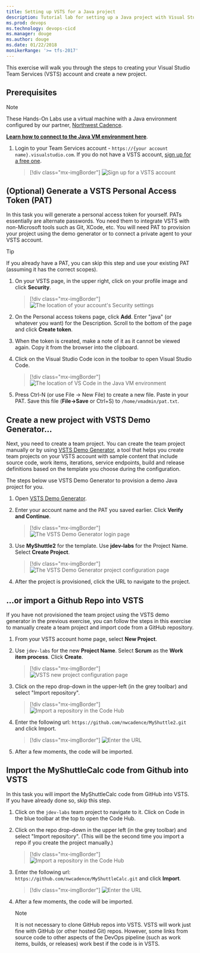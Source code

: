 ```yaml
---
title: Setting up VSTS for a Java project 
description: Tutorial lab for setting up a Java project with Visual Studio Team Services (VSTS)
ms.prod: devops
ms.technology: devops-cicd
ms.manager: douge
ms.author: douge
ms.date: 01/22/2018
monikerRange: '>= tfs-2017'
---
```



This exercise will walk you through the steps to creating your Visual Studio Team Services (VSTS) account and create a new project. 

## Prerequisites

> [!NOTE]
> These Hands-On Labs use a virtual machine with a Java environment configured by our partner, [Northwest Cadence](https://www.nwcadence.com/).
>
> **[Learn how to connect to the Java VM environment here](https://github.com/nwcadence/java-dev-vsts)**.

1. Login to your Team Services account - `https://{your account name}.visualstudio.com`. If you do not have a VSTS account, [sign up for a free one](https://www.visualstudio.com/team-services/).

   > [!div class="mx-imgBorder"]
   > ![Sign up for a VSTS account](../_img/settingvstsproject/newaccount.png)

## (Optional) Generate a VSTS Personal Access Token (PAT)

In this task you will generate a personal access token for yourself. PATs essentially are alternate passwords. You need them to integrate VSTS with non-Microsoft tools such as Git, XCode, etc. You will need PAT to provision your project using the demo generator or to connect a private agent to your VSTS account.

> [!TIP]
> If you already have a PAT, you can skip this step and use your existing PAT (assuming it has the correct scopes).

1. On your VSTS page, in the upper right, click on your profile image and click **Security**.

   > [!div class="mx-imgBorder"]
   > ![The location of your account's Security settings](../_img/settingvstsproject/click-security.png)

1. On the Personal access tokens page, click **Add**. Enter "java" (or whatever you want) for the Description. Scroll to the bottom of the page and click **Create token**.

1. When the token is created, make a note of it as it cannot be viewed again. Copy it from the browser into the clipboard.

1. Click on the Visual Studio Code icon in the toolbar to open Visual Studio Code.

   > [!div class="mx-imgBorder"]
   > ![The location of VS Code in the Java VM environment](../_img/settingvstsproject/vs-code.png)

1. Press Ctrl-N (or use File -> New File) to create a new file. Paste in your PAT. Save this file (**File->Save** or Ctrl+S) to `/home/vmadmin/pat.txt`.

## Create a new project with VSTS Demo Generator...

Next, you need to create a team project. You can create the team project manually or by using [VSTS Demo Generator](https://vstsdemogenerator.azurewebsites.net/), a tool that helps you create team projects on your VSTS account with sample content that include source code, work items, iterations, service endpoints, build and release definitions based on the template you choose during the configuration.

The steps below use VSTS Demo Generator to provision a demo Java project for you.

1. Open [VSTS Demo Generator](https://vstsdemogenerator.azurewebsites.net/).

1. Enter your account name and the PAT you saved earlier. Click **Verify and Continue**.

   > [!div class="mx-imgBorder"]
   > ![The VSTS Demo Generator login page](../_img/settingvstsproject/vstsdemogen.png)

1. Use **MyShuttle2** for the template. Use **jdev-labs** for the Project Name. Select **Create Project**.

   > [!div class="mx-imgBorder"]
   > ![The VSTS Demo Generator project configuration page](../_img/settingvstsproject/create-project.png)

1. After the project is provisioned, click the URL to navigate to the project.


## ...or import a Github Repo into VSTS

If you have not provisioned the team project using the VSTS demo generator in the previous exercise, you can follow the steps in this exercise to manually create a team project and import code from a GitHub repository.

1. From your VSTS account home page, select **New Project**.

1. Use `jdev-labs` for the new **Project Name**. Select **Scrum** as the **Work item process**. Click **Create**.

   > [!div class="mx-imgBorder"]
   > ![VSTS new project configuration page](../_img/settingvstsproject/newproject.png)

1. Click on the repo drop-down in the upper-left (in the grey toolbar) and select "Import repository".

   > [!div class="mx-imgBorder"]
   > ![Import a repository in the Code Hub](../_img/settingvstsproject/import-repo.png)

1. Enter the following url: `https://github.com/nwcadence/MyShuttle2.git` and click Import.

   > [!div class="mx-imgBorder"]
   > ![Enter the URL](../_img/settingvstsproject/import-myshuttle2-url.png)

1. After a few moments, the code will be imported.

## Import the MyShuttleCalc code from Github into VSTS

In this task you will import the MyShuttleCalc code from GitHub into VSTS. If you have already done so, skip this step.

1. Click on the `jdev-labs` team project to navigate to it. Click on Code in the blue toolbar at the top to open the Code Hub.

1. Click on the repo drop-down in the upper left (in the grey toolbar) and select "Import repository". (This will be the second time you import a repo if you create the project manually.)

   > [!div class="mx-imgBorder"]
   > ![Import a repository in the Code Hub](../_img/settingvstsproject/import-repo.png)

1. Enter the following url: `https://github.com/nwcadence/MyShuttleCalc.git` and click **Import**.

   > [!div class="mx-imgBorder"]
   > ![Enter the URL](../_img/settingvstsproject/import-myshuttlecalc-url.png)
    
1. After a few moments, the code will be imported.

   > [!NOTE]
   > It is not necessary to clone GitHub repos into VSTS. VSTS will work just fine with GitHub (or other hosted Git) repos. However, some links from source code to other aspects of the DevOps pipeline (such as work items, builds, or releases) work best if the code is in VSTS.

